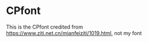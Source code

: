 # CPfont
This is the CPfont credited from https://www.ziti.net.cn/mianfeiziti/1019.html, not my font
